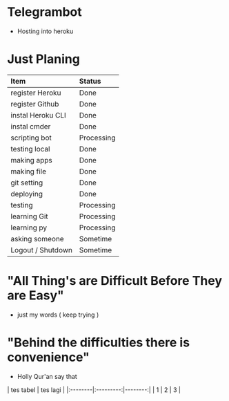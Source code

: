 # Telegrambot
* Hosting into heroku

# Just Planing

| Item                  | Status                                     |
| :-------------------- | :---------------------------------------- |
| register Heroku                    | Done                              |
| register Github                    | Done                          |
| instal Heroku CLI                 | Done                         |
| instal cmder                    | Done                                   |
| scripting bot                  | Processing |
| testing local            | Done                                   |
| making apps          | Done                                     |
| making file              | Done                            |
| git setting              | Done                       |
| deploying                   | Done                                   |
| testing             | Processing                                       |
| learning Git           | Processing                  |
| learning py     | Processing                                |
| asking someone     | Sometime                                |
| Logout / Shutdown     | Sometime                                |

# "All Thing's are Difficult Before They are Easy"
* just my words ( keep trying )

# "Behind the difficulties there is convenience"
* Holly Qur'an say that


| tes tabel | tes lagi |
|:--------|:---------:|--------:|
| 1 | 2 | 3 |
